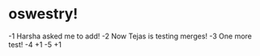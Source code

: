 # oswestry!

-1 Harsha asked me to add!
-2 Now Tejas is testing merges!
-3 One more test!
-4 +1
-5 +1
